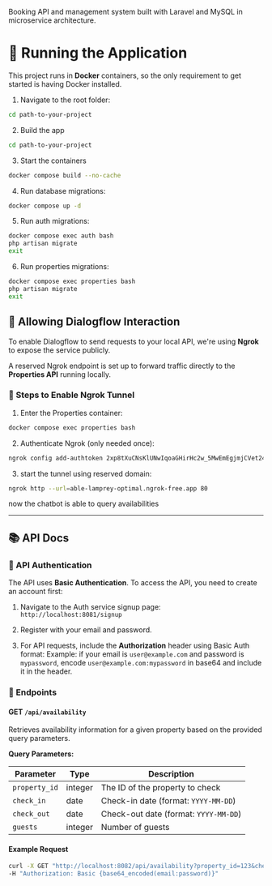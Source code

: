 Booking API and management system built with Laravel and MySQL in microservice architecture. 

# 🚀 Running the Application

This project runs in **Docker** containers, so the only requirement to get started is having Docker installed.

1. Navigate to the root folder:
```bash
cd path-to-your-project
```
2. Build the app
```bash
cd path-to-your-project
```
3. Start the containers
```bash
docker compose build --no-cache
```
4. Run database migrations:
```bash
docker compose up -d
```
5. Run auth migrations:
```bash
docker compose exec auth bash
php artisan migrate
exit
```
6. Run properties migrations:
```bash
docker compose exec properties bash
php artisan migrate
exit
```

## 🤖 Allowing Dialogflow Interaction

To enable Dialogflow to send requests to your local API, we're using **Ngrok** to expose the service publicly.

A reserved Ngrok endpoint is set up to forward traffic directly to the **Properties API** running locally.

### 🔌 Steps to Enable Ngrok Tunnel

1. Enter the Properties container:
```bash
docker compose exec properties bash
```
2. Authenticate Ngrok (only needed once):
```bash
ngrok config add-authtoken 2xp8tXuCNsKlUNwIqoaGHirHc2w_5MwEmEgjmjCVet24P33L
```
3. start the tunnel using reserved domain:
```bash
ngrok http --url=able-lamprey-optimal.ngrok-free.app 80
```
now the chatbot is able to query availabilities

__________________________________________________________________________________________
## 📚 API Docs

### 🔐 API Authentication

The API uses **Basic Authentication**. To access the API, you need to create an account first:

1. Navigate to the Auth service signup page:  
   `http://localhost:8081/signup`

2. Register with your email and password.

3. For API requests, include the **Authorization** header using Basic Auth format:
Example: if your email is `user@example.com` and password is `mypassword`, encode `user@example.com:mypassword` in base64 and include it in the header.


### 📍 Endpoints

#### GET `/api/availability`

Retrieves availability information for a given property based on the provided query parameters.

**Query Parameters:**

| Parameter    | Type    | Description                      |
|--------------|---------|----------------------------------|
| `property_id`| integer | The ID of the property to check   |
| `check_in`   | date    | Check-in date (format: `YYYY-MM-DD`) |
| `check_out`  | date    | Check-out date (format: `YYYY-MM-DD`) |
| `guests`     | integer | Number of guests                  |

#### Example Request

```bash
curl -X GET "http://localhost:8082/api/availability?property_id=123&check_in=2025-06-01&check_out=2025-06-05&guests=2" \
-H "Authorization: Basic {base64_encoded(email:password)}"
```



